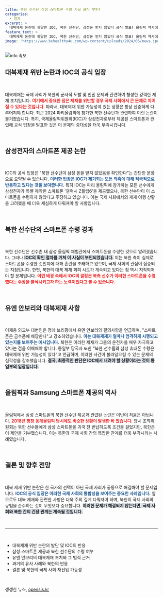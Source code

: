 ```yaml
---
title: 북한 선수단 삼성 스마트폰 수령 사실 공식 부인!
categories:
  - 정치
excerpt: >
  대북제재 논란에 휘말린 IOC, 북한 선수단, 삼성폰 받지 않았다 공식 발표! 올림픽 역사에 또다시 되풀이된 스마트폰 논란, 그리곤 8년 만의 대회 참여로 어떤 결말을 맞이할까? 클릭하고 진실을 밝혀보세요!
feature_text: >
  대북제재 논란에 휘말린 IOC, 북한 선수단, 삼성폰 받지 않았다 공식 발표! 올림픽 역사에 또다시 되풀이된 스마트폰 논란, 그리곤 8년 만의 대회 참여로 어떤 결말을 맞이할까? 클릭하고 진실을 밝혀보세요!
image: 'https://www.behealthy4u.com/wp-content/uploads/2024/06/news.jpg'
---
```


<p><img src="https://www.behealthy4u.com/wp-content/uploads/2024/06/news.jpg" alt="info 속보" /></p>

<h2 data-ke-size="size26">대북제재 위반 논란과 IOC의 공식 입장</h2>

<p data-ke-size="size16">&nbsp;</p>

<p>대북제재는 국제 사회가 북한의 군사적 도발 및 인권 문제와 관련하여 형성한 강력한 제재 조치입니다. <b><span style="color: #ee2323;">여기에서 중요한 점은 제재를 위반할 경우 국제 사회에서 큰 문제로 이어질 수 있다는 것입니다.</span></b> 따라서, 대북제재 위반 가능성이 있는 상황은 항상 신중하게 다루어져야 합니다. 최근 2024 파리올림픽에 참가한 북한 선수단과 관련하여 이런 논란이 불거졌습니다. 특히, 국제올림픽위원회(IOC)가 삼성전자로부터 제공된 스마트폰과 관련해 공식 입장을 발표한 것은 이 문제의 중대성을 더욱 부각시킵니다.</p>

<p data-ke-size="size16">&nbsp;</p>

<h2 data-ke-size="size26">삼성전자의 스마트폰 제공 논란</h2>

<p data-ke-size="size16">&nbsp;</p>

<p>IOC의 공식 입장은 "북한 선수단이 삼성 폰을 받지 않았음을 확인한다"는 간단한 문장으로 요약될 수 있습니다. <b><span style="color: #1a5490;">이러한 입장은 IOC가 제기되는 모든 의혹에 대해 적극적으로 반응하고 있다는 것을 보여줍니다.</span></b> 특히 IOC는 파리 올림픽에 참가하는 모든 선수에게 삼성전자가 특별 제작한 스마트폰 '갤럭시 Z플립6'을 제공했으나, 북한 선수단이 이 스마트폰을 수령하지 않았다고 주장하고 있습니다. 이는 국제 사회에서의 제재 이행 상황을 고려했을 때 더욱 세심하게 다뤄져야 할 사항입니다.</p>

<p data-ke-size="size16">&nbsp;</p>

<h2 data-ke-size="size26">북한 선수단의 스마트폰 수령 경과</h2>

<p data-ke-size="size16">&nbsp;</p>

<p>북한 선수단은 선수촌 내 삼성 올림픽 체험관에서 스마트폰을 수령한 것으로 알려졌습니다. 그러나 <b><span style="background-color: #21538527;">IOC의 확인 절차를 거쳐 이 사실이 부인되었습니다.</span></b> 이는 북한 측이 실제로 스마트폰을 수령한 것인지에 대해 혼란을 초래하고 있으며, 국제 사회의 관심이 집중되는 지점입니다. 한편, 북한의 대북 제재 회피 시도가 계속되고 있다는 점 역시 지적되어야 할 문제입니다. <b><span style="color: #ee2323;">이런 배경 속에서 IOC의 결정은 북측 선수가 이러한 스마트폰을 수령했다는 주장을 불식시키고자 하는 노력이었다고 볼 수 있습니다.</span></b></p>

<p data-ke-size="size16">&nbsp;</p>

<h2 data-ke-size="size26">유엔 안보리와 대북제재 사항</h2>

<p data-ke-size="size16">&nbsp;</p>

<p>이재웅 외교부 대변인은 정례 브리핑에서 유엔 안보리의 결의사항을 언급하며, "스마트폰은 금수품에 해당한다"고 강조하였습니다. <b><span style="color: #1a5490;">이는 대북제재가 얼마나 엄격하게 시행되고 있는지를 보여주는 예시입니다.</span></b> 북한은 이러한 제재가 그들의 운전자를 매우 자극하고 있다는 점을 이해해야 합니다. 통일부 당국자 또한 "북한 선수들의 삼성 휴대폰 수령은 대북제재 위반 가능성이 있다"고 언급하며, 이러한 사건이 불러일으킬 수 있는 문제의 심각성을 강조했습니다. <b><span style="background-color: #21538527;">결국, 최종적인 판단은 IOC에서 내려야 할 상황이라는 것이 통일부의 입장입니다.</span></b></p>

<p data-ke-size="size16">&nbsp;</p>

<h2 data-ke-size="size26">올림픽과 Samsung 스마트폰 제공의 역사</h2>

<p data-ke-size="size16">&nbsp;</p>

<p>올림픽에서 삼성 스마트폰의 북한 선수단 제공과 관련된 논란은 이번이 처음은 아닙니다. <b><span style="color: #ee2323;">2018년 평창 동계올림픽 당시에도 비슷한 상황이 발생한 바 있습니다.</span></b> 당시 조직위원회는 북한 선수들에게 삼성 스마트폰을 귀국 전 반납하도록 조건을 걸었지만, 북한은 이 제안을 거부했습니다. 이는 북한과 국제 사회 간의 복잡한 관계를 더욱 부각시키는 사례였습니다.</p>

<p data-ke-size="size16">&nbsp;</p>

<h2 data-ke-size="size26">결론 및 향후 전망</h2>

<p data-ke-size="size16">&nbsp;</p>

<p>대북 제재 위반 논란은 한 국가의 선택이 아닌 국제 사회가 공동으로 해결해야 할 문제입니다. <b><span style="color: #1a5490;">IOC의 공식 입장은 이러한 국제 사회의 통합성을 보여주는 중요한 사례입니다.</span></b> 앞으로도 대북 제재와 관련한 사항은 더욱 주의 깊게 다뤄져야 하며, 북한이 국제 사회의 규범을 준수하는 것이 무엇보다 중요합니다. <b><span style="background-color: #21538527;">이러한 문제가 해결되지 않는다면, 국제 사회와 북한 간의 긴장 관계는 계속될 것입니다.</span></b></p>

<p data-ke-size="size16">&nbsp;</p>

<hr />

<p data-ke-size="size16">&nbsp;</p>

<ul>
    <li>대북제재 위반 논란의 발단 및 IOC의 반응</li>
    <li>삼성 스마트폰 제공과 북한 선수단의 수령 여부</li>
    <li>유엔 안보리의 대북제재 조치와 그 법적 근거</li>
    <li>과거의 유사 사례와 북한의 반응</li>
    <li>결론 및 북한의 국제 사회 재진입 가능성</li>
</ul>

<p data-ke-size="size16">&nbsp;</p>
생생한 뉴스, <a href="https://opensis.kr" rel="dofollow">opensis.kr</a>


